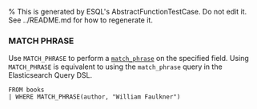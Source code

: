 % This is generated by ESQL's AbstractFunctionTestCase. Do not edit it. See ../README.md for how to regenerate it.

### MATCH PHRASE
Use `MATCH_PHRASE` to perform a [`match_phrase`](https://www.elastic.co/docs/reference/query-languages/query-dsl/query-dsl-match-query-phrase) on the
specified field.
Using `MATCH_PHRASE` is equivalent to using the `match_phrase` query in the Elasticsearch Query DSL.

```esql
FROM books
| WHERE MATCH_PHRASE(author, "William Faulkner")
```
